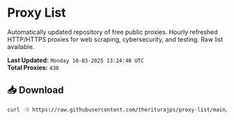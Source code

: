 # Proxy List

Automatically updated repository of free public proxies. Hourly refreshed HTTP/HTTPS proxies for web scraping, cybersecurity, and testing. Raw list available.

**Last Updated:** `Monday 10-03-2025 13:24:40 UTC`  
**Total Proxies:** `430`

## 📥 Download
```bash
curl -O https://raw.githubusercontent.com/theriturajps/proxy-list/main/proxies.txt
